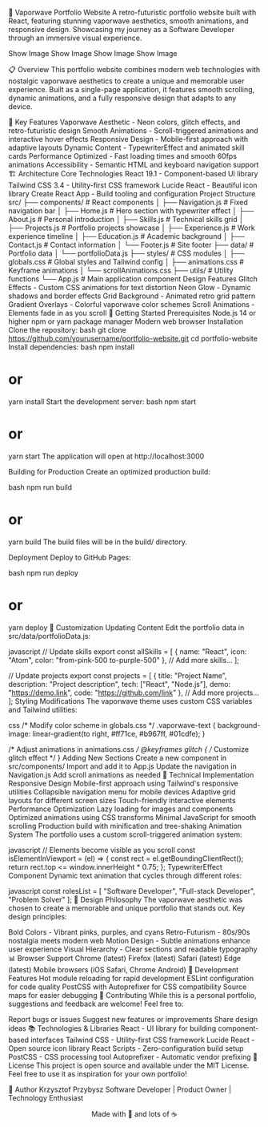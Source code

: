 🌆 Vaporwave Portfolio Website
A retro-futuristic portfolio website built with React, featuring stunning vaporwave aesthetics, smooth animations, and responsive design. Showcasing my journey as a Software Developer through an immersive visual experience.

Show Image
Show Image
Show Image
Show Image

📋 Overview
This portfolio website combines modern web technologies with nostalgic vaporwave aesthetics to create a unique and memorable user experience. Built as a single-page application, it features smooth scrolling, dynamic animations, and a fully responsive design that adapts to any device.

🌟 Key Features
Vaporwave Aesthetic - Neon colors, glitch effects, and retro-futuristic design
Smooth Animations - Scroll-triggered animations and interactive hover effects
Responsive Design - Mobile-first approach with adaptive layouts
Dynamic Content - TypewriterEffect and animated skill cards
Performance Optimized - Fast loading times and smooth 60fps animations
Accessibility - Semantic HTML and keyboard navigation support
🏗️ Architecture
Core Technologies
React 19.1 - Component-based UI library
Tailwind CSS 3.4 - Utility-first CSS framework
Lucide React - Beautiful icon library
Create React App - Build tooling and configuration
Project Structure
src/
├── components/          # React components
│   ├── Navigation.js   # Fixed navigation bar
│   ├── Home.js        # Hero section with typewriter effect
│   ├── About.js       # Personal introduction
│   ├── Skills.js      # Technical skills grid
│   ├── Projects.js    # Portfolio projects showcase
│   ├── Experience.js  # Work experience timeline
│   ├── Education.js   # Academic background
│   ├── Contact.js     # Contact information
│   └── Footer.js      # Site footer
├── data/              # Portfolio data
│   └── portfolioData.js
├── styles/            # CSS modules
│   ├── globals.css    # Global styles and Tailwind config
│   ├── animations.css # Keyframe animations
│   └── scrollAnimations.css
├── utils/             # Utility functions
└── App.js            # Main application component
Design Features
Glitch Effects - Custom CSS animations for text distortion
Neon Glow - Dynamic shadows and border effects
Grid Background - Animated retro grid pattern
Gradient Overlays - Colorful vaporwave color schemes
Scroll Animations - Elements fade in as you scroll
🚀 Getting Started
Prerequisites
Node.js 14 or higher
npm or yarn package manager
Modern web browser
Installation
Clone the repository:
bash
git clone https://github.com/yourusername/portfolio-website.git
cd portfolio-website
Install dependencies:
bash
npm install
# or
yarn install
Start the development server:
bash
npm start
# or
yarn start
The application will open at http://localhost:3000

Building for Production
Create an optimized production build:

bash
npm run build
# or
yarn build
The build files will be in the build/ directory.

Deployment
Deploy to GitHub Pages:

bash
npm run deploy
# or
yarn deploy
📝 Customization
Updating Content
Edit the portfolio data in src/data/portfolioData.js:

javascript
// Update skills
export const allSkills = [
  { name: "React", icon: "Atom", color: "from-pink-500 to-purple-500" },
  // Add more skills...
];

// Update projects
export const projects = [
  {
    title: "Project Name",
    description: "Project description",
    tech: ["React", "Node.js"],
    demo: "https://demo.link",
    code: "https://github.com/link"
  },
  // Add more projects...
];
Styling Modifications
The vaporwave theme uses custom CSS variables and Tailwind utilities:

css
/* Modify color scheme in globals.css */
.vaporwave-text {
  background-image: linear-gradient(to right, #ff71ce, #b967ff, #01cdfe);
}

/* Adjust animations in animations.css */
@keyframes glitch {
  /* Customize glitch effect */
}
Adding New Sections
Create a new component in src/components/
Import and add it to App.js
Update the navigation in Navigation.js
Add scroll animations as needed
🔧 Technical Implementation
Responsive Design
Mobile-first approach using Tailwind's responsive utilities
Collapsible navigation menu for mobile devices
Adaptive grid layouts for different screen sizes
Touch-friendly interactive elements
Performance Optimization
Lazy loading for images and components
Optimized animations using CSS transforms
Minimal JavaScript for smooth scrolling
Production build with minification and tree-shaking
Animation System
The portfolio uses a custom scroll-triggered animation system:

javascript
// Elements become visible as you scroll
const isElementInViewport = (el) => {
  const rect = el.getBoundingClientRect();
  return rect.top <= window.innerHeight * 0.75;
};
TypewriterEffect Component
Dynamic text animation that cycles through different roles:

javascript
const rolesList = [
  "Software Developer",
  "Full-stack Developer",
  "Problem Solver"
];
🎨 Design Philosophy
The vaporwave aesthetic was chosen to create a memorable and unique portfolio that stands out. Key design principles:

Bold Colors - Vibrant pinks, purples, and cyans
Retro-Futurism - 80s/90s nostalgia meets modern web
Motion Design - Subtle animations enhance user experience
Visual Hierarchy - Clear sections and readable typography
📊 Browser Support
Chrome (latest)
Firefox (latest)
Safari (latest)
Edge (latest)
Mobile browsers (iOS Safari, Chrome Android)
🧪 Development Features
Hot module reloading for rapid development
ESLint configuration for code quality
PostCSS with Autoprefixer for CSS compatibility
Source maps for easier debugging
🤝 Contributing
While this is a personal portfolio, suggestions and feedback are welcome! Feel free to:

Report bugs or issues
Suggest new features or improvements
Share design ideas
📚 Technologies & Libraries
React - UI library for building component-based interfaces
Tailwind CSS - Utility-first CSS framework
Lucide React - Open source icon library
React Scripts - Zero-configuration build setup
PostCSS - CSS processing tool
Autoprefixer - Automatic vendor prefixing
📄 License
This project is open source and available under the MIT License. Feel free to use it as inspiration for your own portfolio!

👤 Author
Krzysztof Przybysz
Software Developer | Product Owner | Technology Enthusiast

<p align="center">Made with 💜 and lots of ☕</p>
